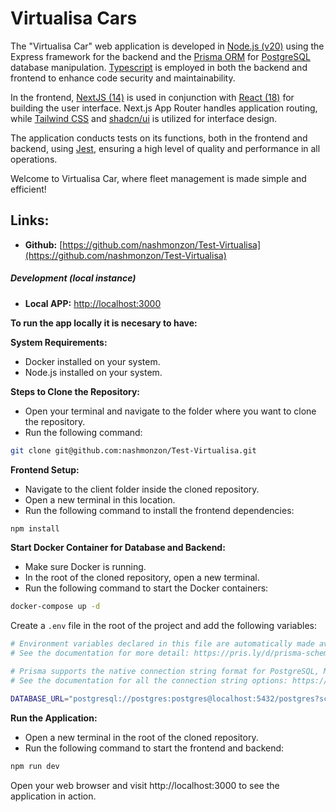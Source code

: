 # Virtualisa Cars

The "Virtualisa Car" web application is developed in [Node.js (v20)](https://www.npmjs.com/package/node/v/20.13.0)  using the Express framework for the backend and the [Prisma ORM](https://www.prisma.io/docs/getting-started) for [PostgreSQL](https://www.postgresql.org/) database manipulation. [Typescript](https://www.typescriptlang.org/) is employed in both the backend and frontend to enhance code security and maintainability.

In the frontend, [NextJS (14)](https://nextjs.org/) is used in conjunction with [React (18)](https://es.react.dev/blog/2022/03/29/react-v18) for building the user interface. Next.js App Router handles application routing, while [Tailwind CSS](https://tailwindcss.com/docs/installation) and [shadcn/ui](https://ui.shadcn.com/) is utilized for interface design.

The application conducts tests on its functions, both in the frontend and backend, using [Jest](https://jestjs.io/), ensuring a high level of quality and performance in all operations.

Welcome to Virtualisa Car, where fleet management is made simple and efficient!

## Links:

- **Github:** [https://github.com/nashmonzon/Test-Virtualisa](https://github.com/nashmonzon/Test-Virtualisa)

##### Development (local instance)

- **Local APP:** [http://localhost:3000](http://localhost:3000)

**To run the app locally it is necesary to have:**

**System Requirements:**
- Docker installed on your system.
- Node.js installed on your system.

**Steps to Clone the Repository:**
- Open your terminal and navigate to the folder where you want to clone the repository.
- Run the following command:
```bash
git clone git@github.com:nashmonzon/Test-Virtualisa.git
```

**Frontend Setup:**
- Navigate to the client folder inside the cloned repository.
- Open a new terminal in this location.
- Run the following command to install the frontend dependencies:
```bash
npm install
```

**Start Docker Container for Database and Backend:**
- Make sure Docker is running.
- In the root of the cloned repository, open a new terminal.
- Run the following command to start the Docker containers:
```bash
docker-compose up -d
```

Create a `.env` file in the root of the project and add the following variables:
```bash
# Environment variables declared in this file are automatically made available to Prisma.
# See the documentation for more detail: https://pris.ly/d/prisma-schema#accessing-environment-variables-from-the-schema

# Prisma supports the native connection string format for PostgreSQL, MySQL, SQLite, SQL Server, MongoDB and CockroachDB.
# See the documentation for all the connection string options: https://pris.ly/d/connection-strings

DATABASE_URL="postgresql://postgres:postgres@localhost:5432/postgres?schema=public"
```

**Run the Application:**
- Open a new terminal in the root of the cloned repository.
- Run the following command to start the frontend and backend:
```bash
npm run dev
```
Open your web browser and visit http://localhost:3000 to see the application in action.

